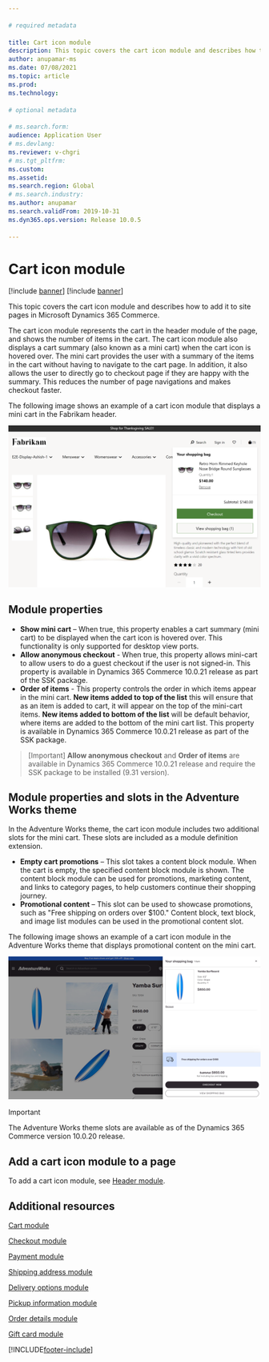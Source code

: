 ```yaml
---

# required metadata

title: Cart icon module
description: This topic covers the cart icon module and describes how to add it to site pages in Microsoft Dynamics 365 Commerce.
author: anupamar-ms
ms.date: 07/08/2021
ms.topic: article
ms.prod: 
ms.technology: 

# optional metadata

# ms.search.form: 
audience: Application User
# ms.devlang: 
ms.reviewer: v-chgri
# ms.tgt_pltfrm: 
ms.custom: 
ms.assetid: 
ms.search.region: Global
# ms.search.industry: 
ms.author: anupamar
ms.search.validFrom: 2019-10-31
ms.dyn365.ops.version: Release 10.0.5

---
```


# Cart icon module

[!include [banner](includes/banner.md)]
[!include [banner](includes/preview-banner.md)]

This topic covers the cart icon module and describes how to add it to site pages in Microsoft Dynamics 365 Commerce.

The cart icon module represents the cart in the header module of the page, and shows the number of items in the cart. The cart icon module also displays a cart summary (also known as a mini cart) when the cart icon is hovered over. The mini cart provides the user with a summary of the items in the cart without having to navigate to the cart page. In addition, it also allows the user to directly go to checkout page if they are happy with the summary. This reduces the number of page navigations and makes checkout faster. 

The following image shows an example of a cart icon module that displays a mini cart in the Fabrikam header.

![Example of a cart icon module.](./media/ecommerce-Minicart.PNG)

## Module properties

- **Show mini cart** – When true, this property enables a cart summary (mini cart) to be displayed when the cart icon is hovered over. This functionality is only supported for desktop view ports.
- **Allow anonymous checkout** - When true, this property allows mini-cart to allow users to do a guest checkout if the user is not signed-in. This property is available in Dynamics 365 Commerce 10.0.21 release as part of the SSK package.
- **Order of items** - This property controls the order in which items appear in the mini cart. **New items added to top of the list** this will ensure that as an item is added to cart, it will appear on the top of the mini-cart items. **New items added to bottom of the list** will be default behavior, where items are added to the bottom of the mini cart list. This property is available in Dynamics 365 Commerce 10.0.21 release as part of the SSK package.

>[Important]
> **Allow anonymous checkout** and **Order of items** are available in Dynamics 365 Commerce 10.0.21 release and require the SSK package to be installed (9.31 version).

## Module properties and slots in the Adventure Works theme

In the Adventure Works theme, the cart icon module includes two additional slots for the mini cart. These slots are included as a module definition extension.

- **Empty cart promotions** – This slot takes a content block module. When the cart is empty, the specified content block module is shown. The content block module can be used for promotions, marketing content, and links to category pages, to help customers continue their shopping journey.
- **Promotional content** – This slot can be used to showcase promotions, such as "Free shipping on orders over $100." Content block, text block, and image list modules can be used in the promotional content slot.

The following image shows an example of a cart icon module in the Adventure Works theme that displays promotional content on the mini cart.

![Example of a cart icon module in the Adventure Works theme](./media/AW_minicart.PNG)

> [!IMPORTANT]
> The Adventure Works theme slots are available as of the Dynamics 365 Commerce version 10.0.20 release.

## Add a cart icon module to a page

To add a cart icon module, see [Header module](author-header-module.md).

## Additional resources

[Cart module](add-cart-module.md)

[Checkout module](add-checkout-module.md)

[Payment module](payment-module.md)

[Shipping address module](ship-address-module.md)

[Delivery options module](delivery-options-module.md)

[Pickup information module](pickup-info-module.md)

[Order details module](order-confirmation-module.md)

[Gift card module](add-giftcard.md)


[!INCLUDE[footer-include](../includes/footer-banner.md)]
